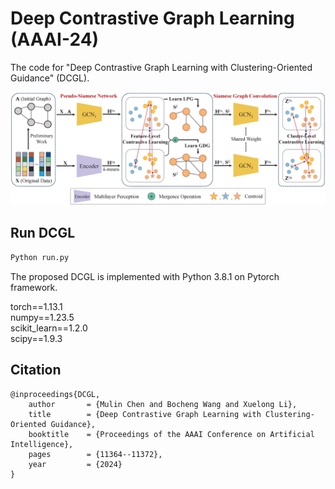 # Deep Contrastive Graph Learning (AAAI-24)

The code for "Deep Contrastive Graph Learning with Clustering-Oriented Guidance" (DCGL).

![pipeline](pipeline.png)



## Run DCGL

```python
Python run.py
```

The proposed DCGL is implemented with Python 3.8.1 on Pytorch framework.

torch==1.13.1  
numpy==1.23.5  
scikit_learn==1.2.0  
scipy==1.9.3  
  
## Citation

```
@inproceedings{DCGL,
	author       = {Mulin Chen and Bocheng Wang and Xuelong Li},
	title        = {Deep Contrastive Graph Learning with Clustering-Oriented Guidance},
	booktitle    = {Proceedings of the AAAI Conference on Artificial Intelligence},
	pages        = {11364--11372},
	year         = {2024}
}
```

